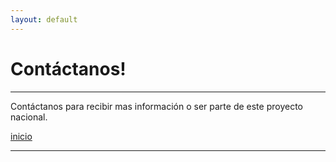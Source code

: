```yaml
---
layout: default
---
```


# Contáctanos!
***
Contáctanos para recibir mas información o ser parte de este proyecto nacional.

[inicio](./)

***

